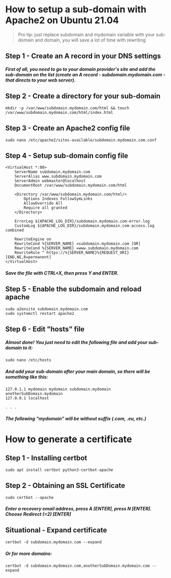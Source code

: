 # How to setup a sub-domain with Apache2 on Ubuntu 21.04
> Pro tip: just replace subdomain and mydomain variable with your sub-domain and domain, you will save a lot of time with rewriting


## Step 1 - Create an A record in your DNS settings
##### First of all, you need to go to your domain provider's site and add the sub-domain on the list (create an A record - subdomain.mydomain.com - that directs to your web server).

## Step 2 - Create a directory for your sub-domain
```
mkdir -p /var/www/subdomain.mydomain.com/html && touch /var/www/subdomain.mydomain.com/html/index.html
```

## Step 3 - Create an Apache2 config file
```
sudo nano /etc/apache2/sites-available/subdomain.mydomain.com.conf
```

## Step 4 - Setup sub-domain config file
```
<VirtualHost *:80>
    ServerName subdomain.mydomain.com
    ServerAlias www.subdomain.mydomain.com
    ServerAdmin webmaster@localhost
    DocumentRoot /var/www/subdomain.mydomain.com/html

    <Directory /var/www/subdomain.mydomain.com/html/>
        Options Indexes FollowSymLinks
        AllowOverride All
        Require all granted
    </Directory>

    ErrorLog ${APACHE_LOG_DIR}/subdomain.mydomain.com-error.log
    CustomLog ${APACHE_LOG_DIR}/subdomain.mydomain.com-access.log combined
    
    RewriteEngine on
    RewriteCond %{SERVER_NAME} =subdomain.mydomain.com [OR]
    RewriteCond %{SERVER_NAME} =www.subdomain.mydomain.com
    RewriteRule ^ https://%{SERVER_NAME}%{REQUEST_URI} [END,NE,R=permanent]
</VirtualHost>
```
##### Save the file with CTRL+X, then press Y and ENTER.

## Step 5 - Enable the subdomain and reload apache
```
sudo a2ensite subdomain.mydomain.com
sudo systemctl restart apache2
```

## Step 6 - Edit "hosts" file
##### Almost done! You just need to edit the following file and add your sub-domain to it:
```
sudo nano /etc/hosts
```
##### And add your sub-domain after your main domain, so there will be something like this:
```
127.0.1.1 mydomain mydomain subdomain.mydomain anotherSubDomain.mydomain
127.0.0.1 localhost

. . .
```
##### The following "mydomain" will be without suffix (.com, .eu, etc.)


# How to generate a certificate

## Step 1 - Installing certbot
```
sudo apt install certbot python3-certbot-apache
```

## Step 2 - Obtaining an SSL Certificate
```
sudo certbot --apache
```
##### Enter a recovery email address, press A [ENTER], press N [ENTER]. Choose Redirect (=2) [ENTER]

## Situational - Expand certificate
```
certbot -d subdomain.mydomain.com --expand
```
##### Or for more domains:
```
certbot -d subdomain.mydomain.com,anotherSubDomain.mydomain.com --expand
```
